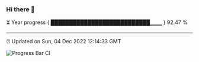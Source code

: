 ### Hi there 👋

⏳ Year progress { ███████████████████████████▁▁▁ } 92.47 %

---

⏰ Updated on Sun, 04 Dec 2022 12:14:33 GMT

![Progress Bar CI](https://github.com/Shyam-Makwana/GitHub-Actions-Demo/workflows/Progress%20Bar%20CI/badge.svg)
